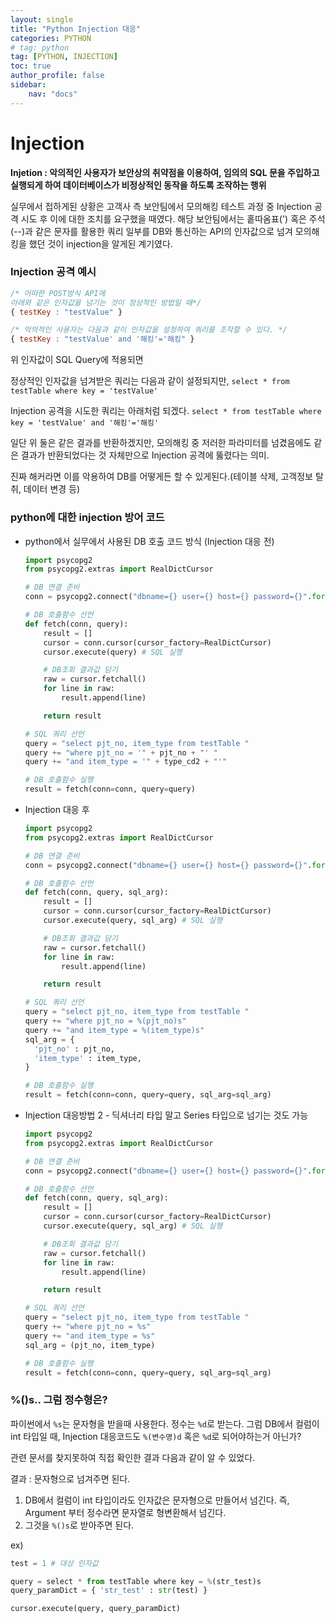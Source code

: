 ```yaml
---
layout: single
title: "Python Injection 대응"
categories: PYTHON
# tag: python
tag: [PYTHON, INJECTION]
toc: true
author_profile: false
sidebar:
    nav: "docs"
---
```


  

# Injection

**Injetion : 악의적인 사용자가 보안상의 취약점을 이용하여, 임의의 SQL 문을 주입하고 실행되게 하여 데이터베이스가 비정상적인 동작을 하도록 조작하는 행위**

실무에서 접하게된 상황은 고객사 측 보안팀에서 모의해킹 테스트 과정 중 Injection 공격 시도 후 이에 대한 조치를 요구했을 때였다. 
해당 보안팀에서는 홑따옴표(') 혹은 주석(--)과 같은 문자를 활용한 쿼리 일부를  DB와 통신하는 API의 인자값으로 넘겨 모의해킹을 했던 것이 injection을 알게된 계기였다.

### Injection 공격 예시

```javascript
/* 어떠한 POST방식 API에 
아래와 같은 인자값을 넘기는 것이 정상적인 방법일 때*/
{ testKey : "testValue" }

/* 악의적인 사용자는 다음과 같이 인자값을 설정하여 쿼리를 조작할 수 있다. */
{ testKey : "testValue' and '해킹'='해킹" }

```

위 인자값이 SQL Query에 적용되면

정상적인 인자값을 넘겨받은 쿼리는 다음과 같이 설정되지만,
`select * from testTable where key = 'testValue'`

Injection 공격을 시도한 쿼리는 아래처럼 되겠다.
`select * from testTable where key = 'testValue' and '해킹'='해킹' `

일단 위 둘은 같은 결과를 반환하겠지만, 모의해킹 중 저러한 파라미터를 넘겼음에도 같은 결과가 반환되었다는 것 자체만으로 Injection 공격에 뚫렸다는 의미.

진짜 해커라면 이를 악용하여 DB를 어떻게든 할 수 있게된다.(테이블 삭제, 고객정보 탈취, 데이터 변경  등)

### python에 대한 injection 방어 코드

- python에서 실무에서 사용된 DB 호출 코드 방식 (Injection 대응 전)
  ```python
  import psycopg2
  from psycopg2.extras import RealDictCursor
  
  # DB 연결 준비
  conn = psycopg2.connect("dbname={} user={} host={} password={}".format(db_name, db_user, db_host, db_pass))
  
  # DB 호출함수 선언
  def fetch(conn, query):
      result = []
      cursor = conn.cursor(cursor_factory=RealDictCursor)
      cursor.execute(query) # SQL 실행
  
      # DB조회 결과값 담기
      raw = cursor.fetchall()
      for line in raw:
          result.append(line)
  
      return result
  
  # SQL 쿼리 선언
  query = "select pjt_no, item_type from testTable "
  query += "where pjt_no = '" + pjt_no + "' "
  query += "and item_type = '" + type_cd2 + "'"
  
  # DB 호출함수 실행
  result = fetch(conn=conn, query=query)
  ```

- Injection 대응 후
  ```python
  import psycopg2
  from psycopg2.extras import RealDictCursor
  
  # DB 연결 준비
  conn = psycopg2.connect("dbname={} user={} host={} password={}".format(db_name, db_user, db_host, db_pass))
  
  # DB 호출함수 선언
  def fetch(conn, query, sql_arg):
      result = []
      cursor = conn.cursor(cursor_factory=RealDictCursor)
      cursor.execute(query, sql_arg) # SQL 실행
  
      # DB조회 결과값 담기
      raw = cursor.fetchall()
      for line in raw:
          result.append(line)
  
      return result
  
  # SQL 쿼리 선언
  query = "select pjt_no, item_type from testTable "
  query += "where pjt_no = %(pjt_no)s"
  query += "and item_type = %(item_type)s"
  sql_arg = {
    'pjt_no' : pjt_no,
    'item_type' : item_type,
  }
  
  # DB 호출함수 실행
  result = fetch(conn=conn, query=query, sql_arg=sql_arg)
  ```

- Injection 대응방법 2 - 딕셔너리 타입 말고 Series 타입으로 넘기는 것도 가능
  ```python
  import psycopg2
  from psycopg2.extras import RealDictCursor
  
  # DB 연결 준비
  conn = psycopg2.connect("dbname={} user={} host={} password={}".format(db_name, db_user, db_host, db_pass))
  
  # DB 호출함수 선언
  def fetch(conn, query, sql_arg):
      result = []
      cursor = conn.cursor(cursor_factory=RealDictCursor)
      cursor.execute(query, sql_arg) # SQL 실행
  
      # DB조회 결과값 담기
      raw = cursor.fetchall()
      for line in raw:
          result.append(line)
  
      return result
  
  # SQL 쿼리 선언
  query = "select pjt_no, item_type from testTable "
  query += "where pjt_no = %s"
  query += "and item_type = %s"
  sql_arg = (pjt_no, item_type)
  
  # DB 호출함수 실행
  result = fetch(conn=conn, query=query, sql_arg=sql_arg)
  ```

  

### %()s.. 그럼 정수형은?

파이썬에서 `%s`는 문자형을 받을때 사용한다. 정수는 `%d`로 받는다.
그럼 DB에서 컬럼이 int 타입일 때, Injection 대응코드도 `%(변수명)d` 혹은 `%d`로 되어야하는거 아닌가?

관련 문서를 찾지못하여 직접 확인한 결과 다음과 같이 알 수 있었다.

결과 : 문자형으로 넘겨주면 된다. 

1. DB에서 컬럼이 int 타입이라도 인자값은 문자형으로 만들어서 넘긴다.
   즉, Argument 부터 정수라면 문자열로 형변환해서 넘긴다.
2. 그것을 `%()s`로 받아주면 된다.

ex)

```python
test = 1 # 대상 인자값

query = select * from testTable where key = %(str_test)s
query_paramDict = { 'str_test' : str(test) }

cursor.execute(query, query_paramDict)
```

